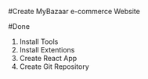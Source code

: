 #Create MyBazaar e-commerce Website

#Done
1. Install Tools
2. Install Extentions
3. Create React App
4. Create Git Repository